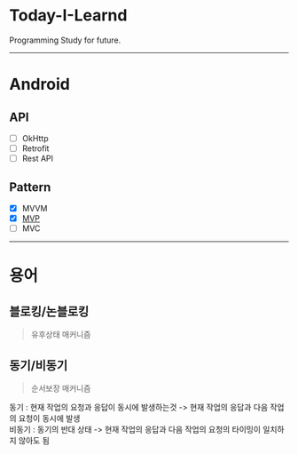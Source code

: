 # Today-I-Learnd
Programming Study for future.

-----
# Android 
## API
- [ ] OkHttp
- [ ] Retrofit
- [ ] Rest API

## Pattern 
- [x] MVVM
- [x] [MVP](https://github.com/sungbin5304/Android-Study/tree/master/pattern/MVP)
- [ ] MVC

-----

# 용어
## 블로킹/논블로킹
> 유후상태 매커니즘

## 동기/비동기
> 순서보장 매커니즘

동기 : 현재 작업의 요청과 응답이 동시에 발생하는것 -> 현재 작업의 응답과 다음 작업의 요청이 동시에 발생<br>
비동기 : 동기의 반대 상태 -> 현재 작업의 응답과 다음 작업의 요청의 타이밍이 일치하지 않아도 됨


